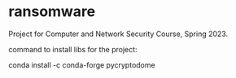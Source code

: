 # ransomware
 Project for Computer and Network Security Course, Spring 2023.

 command to install libs for the project:
 
 conda install -c conda-forge pycryptodome
